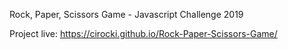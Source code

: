 Rock, Paper, Scissors Game - Javascript Challenge 2019

Project live: https://cirocki.github.io/Rock-Paper-Scissors-Game/
